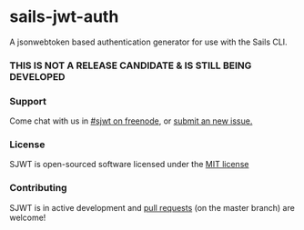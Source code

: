 # sails-jwt-auth

A jsonwebtoken based authentication generator for use with the Sails CLI.

### THIS IS NOT A RELEASE CANDIDATE & IS STILL BEING DEVELOPED

### Support

Come chat with us in [#sjwt on freenode](http://webchat.freenode.net/?channels=#sjwt), or [submit an new issue.](https://github.com/Phtes/sails-jwt-auth/issues/new)

### License

SJWT is open-sourced software licensed under the [MIT license](http://opensource.org/licenses/MIT)

### Contributing

SJWT is in active development and [pull requests](https://github.com/Phtes/sails-jwt-auth/pulls) (on the master branch) are welcome!